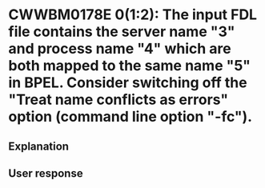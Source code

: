 # CWWBM0178E 0(1:2): The input FDL file contains the server name "3" and process name "4" which are both mapped to the same name "5" in BPEL. Consider switching off the "Treat name conflicts as errors" option (command line option "-fc").

## Explanation

## User response